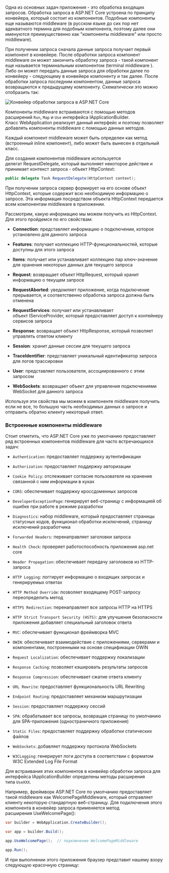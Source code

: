 Одна из основных задач приложения - это обработка входящих запросов. Обработка запроса в ASP.NET Core устроена по принципу конвейера, который состоит из компонентов. Подобные компоненты еще называются middleware (в русском языке до сих пор нет адекватного термина для подобным компонента, поэтому далее они именуются преимущественно как "компоненты middleware" или просто middleware).

При получении запроса сначала данные запроса получает первый компонент в конвейере. После обработки запроса компонент middleware он может закончить обработку запроса - такой компонент еще называется терминальным компонентом (terminal middleware ). Либо он может передать данные запроса для обработки далее по конвейеру - следующему в конвейере компоненту и так далее. После обработки запроса последним компонентом, данные запроса возвращаются к предыдущему компоненту. Схематически это можно отобразить так:

![Конвейер обработки запроса в ASP.NET Core](https://metanit.com/sharp/aspnet6/pics/2.1.png)

Компоненты middleware встраиваются с помощью методов расширений `Run`, `Map` и `Use` интерфейса IApplicationBuilder. Класс WebApplication реализует данный интерфейс и поэтому позволяет добавлять компоненты middleware с помощью данных методов.

Каждый компонент middleware может быть определен как метод (встроенный inline компонент), либо может быть вынесен в отдельный класс.

Для создания компонентов middleware используется делегат RequestDelegate, который выполняет некоторое действие и принимает контекст запроса - объект HttpContext:

```cs
public delegate Task RequestDelegate(HttpContext context);
```

При получении запроса сервер формирует на его основе объект HttpContext, которые содержит всю необходимую информацию о запросе. Эта информация посредством объекта HttpContext передается всем компонентам middleware в приложении.

Рассмотрим, какую информацию мы можем получить из HttpContext. Для этого пройдемся по его свойствам:

- **Connection**: представляет информацию о подключении, которое установлено для данного запроса
    
- **Features**: получает коллекцию HTTP-функциональностей, которые доступны для этого запроса
    
- **Items**: получает или устанавливает коллекцию пар ключ-значение для хранения некоторых данных для текущего запроса
    
- **Request**: возвращает объект HttpRequest, который хранит информацию о текущем запросе
    
- **RequestAborted**: уведомляет приложение, когда подключение прерывается, и соответственно обработка запроса должна быть отменена
    
- **RequestServices**: получает или устанавливает объект IServiceProvider, который предоставляет доступ к контейнеру сервисов запроса
    
- **Response**: возвращает объект HttpResponse, который позволяет управлять ответом клиенту
    
- **Session**: хранит данные сессии для текущего запроса
    
- **TraceIdentifier**: представляет уникальный идентификатор запроса для логов трассировки
    
- **User**: представляет пользователя, ассоциированного с этим запросом
    
- **WebSockets**: возвращает объект для управления подключениями WebSocket для данного запроса
    

Используя эти свойства мы можем в компоненте middleware получить если не все, то большую часть необходимых данных о запросе и отправить обратно клиенту некоторый ответ.

### Встроенные компоненты middleware

Стоит отметить, что ASP.NET Core уже по умолчанию предоставляет ряд встроенных компонентов middleware для часто встречающихся задач:

- `Authentication`: предоставляет поддержку аутентификации
    
- `Authorization`: предоставляет поддержку авторизации
    
- `Cookie Policy`: отслеживает согласие пользователя на хранение связанной с ним информации в куках
    
- `CORS`: обеспечивает поддержку кроссдоменных запросов
    
- `DeveloperExceptionPage`: генерирует веб-страницу с информацией об ошибке при работе в режиме разработки
    
- `Diagnostics`: набор middleware, который предоставляет страницы статусных кодов, функционал обработки исключений, страницу исключений разработчика
    
- `Forwarded Headers`: перенаправляет заголовки запроса
    
- `Health Check`: проверяет работоспособность приложения asp.net core
    
- `Header Propagation`: обеспечивает передачу заголовков из HTTP-запроса
    
- `HTTP Logging`: логгирует информацию о входящих запросах и генерируемых ответах
    
- `HTTP Method Override`: позволяет входящему POST-запросу переопределить метод
    
- `HTTPS Redirection`: перенаправляет все запросы HTTP на HTTPS
    
- `HTTP Strict Transport Security (HSTS)`: для улучшения безопасности приложения добавляет специальный заголовок ответа
    
- `MVC`: обеспечивает функционал фреймворка MVC
    
- `OWIN`: обеспечивает взаимодействие с приложениями, серверами и компонентами, построенными на основе спецификации OWIN
    
- `Request Localization`: обеспечивает поддержку локализации
    
- `Response Caching`: позволяет кэшировать результаты запросов
    
- `Response Compression`: обеспечивает сжатие ответа клиенту
    
- `URL Rewrite`: предоставляет функциональность URL Rewriting
    
- `Endpoint Routing`: предоставляет механизм маршрутизации
    
- `Session`: предоставляет поддержку сессий
    
- `SPA`: обрабатывает все запросы, возвращая страницу по умолчанию для SPA-приложения (одностраничного приложения)
    
- `Static Files`: предоставляет поддержку обработки статических файлов
    
- `WebSockets`: добавляет поддержку протокола WebSockets
    
- `W3CLogging`: генерирует логи доступа в соответствии с форматом W3C Extended Log File Format
    

Для встраивания этих компонентов в конвейер обработки запроса для интерфейса IApplicationBuilder определены методы расширения типа `UseXXX`.

Например, фреймворк ASP.NET Core по умолчанию предоставляет такой middleware как WelcomePageMiddleware, который отправляет клиенту некоторую стандартную веб-страницу. Для подключения этого компонента в конвейер запроса применяется метод расширения UseWelcomePage():

```cs
var builder = WebApplication.CreateBuilder();

var app = builder.Build();

app.UseWelcomePage();  // подключение WelcomePageMiddleware

app.Run();
```

И при выполнении этого приложения браузер представит нашему взору следующую красочную страницу:

